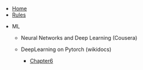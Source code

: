 <!-- docs/ML/_sidebar.md -->

* [Home](/)
* [Rules](intro.md)


+ ML
    - Neural Networks and Deep Learning (Cousera)
    
    - DeepLearning on Pytorch (wikidocs)
        * [Chapter6](/docs/ML/pytoch_dl/artificial_intelligence.md)
  